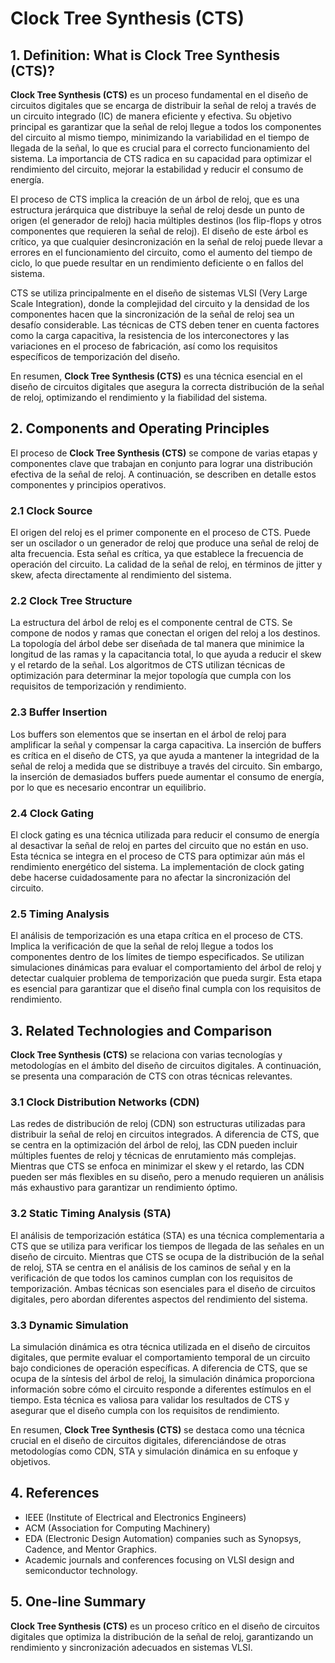 # Clock Tree Synthesis (CTS)

## 1. Definition: What is **Clock Tree Synthesis (CTS)**?
**Clock Tree Synthesis (CTS)** es un proceso fundamental en el diseño de circuitos digitales que se encarga de distribuir la señal de reloj a través de un circuito integrado (IC) de manera eficiente y efectiva. Su objetivo principal es garantizar que la señal de reloj llegue a todos los componentes del circuito al mismo tiempo, minimizando la variabilidad en el tiempo de llegada de la señal, lo que es crucial para el correcto funcionamiento del sistema. La importancia de CTS radica en su capacidad para optimizar el rendimiento del circuito, mejorar la estabilidad y reducir el consumo de energía.

El proceso de CTS implica la creación de un árbol de reloj, que es una estructura jerárquica que distribuye la señal de reloj desde un punto de origen (el generador de reloj) hacia múltiples destinos (los flip-flops y otros componentes que requieren la señal de reloj). El diseño de este árbol es crítico, ya que cualquier desincronización en la señal de reloj puede llevar a errores en el funcionamiento del circuito, como el aumento del tiempo de ciclo, lo que puede resultar en un rendimiento deficiente o en fallos del sistema.

CTS se utiliza principalmente en el diseño de sistemas VLSI (Very Large Scale Integration), donde la complejidad del circuito y la densidad de los componentes hacen que la sincronización de la señal de reloj sea un desafío considerable. Las técnicas de CTS deben tener en cuenta factores como la carga capacitiva, la resistencia de los interconectores y las variaciones en el proceso de fabricación, así como los requisitos específicos de temporización del diseño.

En resumen, **Clock Tree Synthesis (CTS)** es una técnica esencial en el diseño de circuitos digitales que asegura la correcta distribución de la señal de reloj, optimizando el rendimiento y la fiabilidad del sistema.

## 2. Components and Operating Principles
El proceso de **Clock Tree Synthesis (CTS)** se compone de varias etapas y componentes clave que trabajan en conjunto para lograr una distribución efectiva de la señal de reloj. A continuación, se describen en detalle estos componentes y principios operativos.

### 2.1 Clock Source
El origen del reloj es el primer componente en el proceso de CTS. Puede ser un oscilador o un generador de reloj que produce una señal de reloj de alta frecuencia. Esta señal es crítica, ya que establece la frecuencia de operación del circuito. La calidad de la señal de reloj, en términos de jitter y skew, afecta directamente al rendimiento del sistema.

### 2.2 Clock Tree Structure
La estructura del árbol de reloj es el componente central de CTS. Se compone de nodos y ramas que conectan el origen del reloj a los destinos. La topología del árbol debe ser diseñada de tal manera que minimice la longitud de las ramas y la capacitancia total, lo que ayuda a reducir el skew y el retardo de la señal. Los algoritmos de CTS utilizan técnicas de optimización para determinar la mejor topología que cumpla con los requisitos de temporización y rendimiento.

### 2.3 Buffer Insertion
Los buffers son elementos que se insertan en el árbol de reloj para amplificar la señal y compensar la carga capacitiva. La inserción de buffers es crítica en el diseño de CTS, ya que ayuda a mantener la integridad de la señal de reloj a medida que se distribuye a través del circuito. Sin embargo, la inserción de demasiados buffers puede aumentar el consumo de energía, por lo que es necesario encontrar un equilibrio.

### 2.4 Clock Gating
El clock gating es una técnica utilizada para reducir el consumo de energía al desactivar la señal de reloj en partes del circuito que no están en uso. Esta técnica se integra en el proceso de CTS para optimizar aún más el rendimiento energético del sistema. La implementación de clock gating debe hacerse cuidadosamente para no afectar la sincronización del circuito.

### 2.5 Timing Analysis
El análisis de temporización es una etapa crítica en el proceso de CTS. Implica la verificación de que la señal de reloj llegue a todos los componentes dentro de los límites de tiempo especificados. Se utilizan simulaciones dinámicas para evaluar el comportamiento del árbol de reloj y detectar cualquier problema de temporización que pueda surgir. Esta etapa es esencial para garantizar que el diseño final cumpla con los requisitos de rendimiento.

## 3. Related Technologies and Comparison
**Clock Tree Synthesis (CTS)** se relaciona con varias tecnologías y metodologías en el ámbito del diseño de circuitos digitales. A continuación, se presenta una comparación de CTS con otras técnicas relevantes.

### 3.1 Clock Distribution Networks (CDN)
Las redes de distribución de reloj (CDN) son estructuras utilizadas para distribuir la señal de reloj en circuitos integrados. A diferencia de CTS, que se centra en la optimización del árbol de reloj, las CDN pueden incluir múltiples fuentes de reloj y técnicas de enrutamiento más complejas. Mientras que CTS se enfoca en minimizar el skew y el retardo, las CDN pueden ser más flexibles en su diseño, pero a menudo requieren un análisis más exhaustivo para garantizar un rendimiento óptimo.

### 3.2 Static Timing Analysis (STA)
El análisis de temporización estática (STA) es una técnica complementaria a CTS que se utiliza para verificar los tiempos de llegada de las señales en un diseño de circuito. Mientras que CTS se ocupa de la distribución de la señal de reloj, STA se centra en el análisis de los caminos de señal y en la verificación de que todos los caminos cumplan con los requisitos de temporización. Ambas técnicas son esenciales para el diseño de circuitos digitales, pero abordan diferentes aspectos del rendimiento del sistema.

### 3.3 Dynamic Simulation
La simulación dinámica es otra técnica utilizada en el diseño de circuitos digitales, que permite evaluar el comportamiento temporal de un circuito bajo condiciones de operación específicas. A diferencia de CTS, que se ocupa de la síntesis del árbol de reloj, la simulación dinámica proporciona información sobre cómo el circuito responde a diferentes estímulos en el tiempo. Esta técnica es valiosa para validar los resultados de CTS y asegurar que el diseño cumpla con los requisitos de rendimiento.

En resumen, **Clock Tree Synthesis (CTS)** se destaca como una técnica crucial en el diseño de circuitos digitales, diferenciándose de otras metodologías como CDN, STA y simulación dinámica en su enfoque y objetivos.

## 4. References
- IEEE (Institute of Electrical and Electronics Engineers)
- ACM (Association for Computing Machinery)
- EDA (Electronic Design Automation) companies such as Synopsys, Cadence, and Mentor Graphics.
- Academic journals and conferences focusing on VLSI design and semiconductor technology.

## 5. One-line Summary
**Clock Tree Synthesis (CTS)** es un proceso crítico en el diseño de circuitos digitales que optimiza la distribución de la señal de reloj, garantizando un rendimiento y sincronización adecuados en sistemas VLSI.